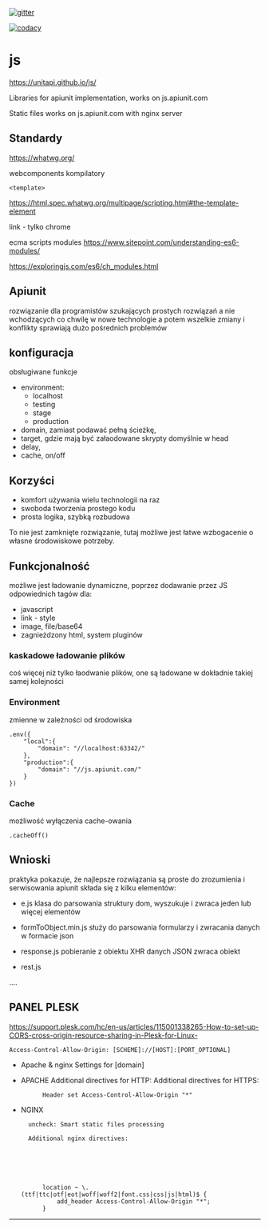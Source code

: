 [![gitter](https://badges.gitter.im/Join%20Chat.svg)][gitter]

[![codacy](https://api.codacy.com/project/badge/grade/498a6a39d7d84ff687546359f58ee18)][codacy]



# js
https://unitapi.github.io/js/

Libraries for apiunit implementation, works on js.apiunit.com

Static files works on js.apiunit.com with nginx server

## Standardy

https://whatwg.org/

webcomponents
kompilatory

    <template>
https://html.spec.whatwg.org/multipage/scripting.html#the-template-element

    
link - tylko chrome


ecma scripts modules
https://www.sitepoint.com/understanding-es6-modules/

https://exploringjs.com/es6/ch_modules.html


## Apiunit
rozwiązanie dla programistów szukających prostych rozwiązań
a nie wchodzących co chwilę w nowe technologie a potem wszelkie zmiany i konflikty sprawiają dużo pośrednich problemów

## konfiguracja
obsługiwane funkcje

+ environment:    
    + localhost
    + testing
    + stage
    + production
+ domain, zamiast podawać pełną ścieżkę,
+ target, gdzie mają być załaodowane skrypty domyślnie w head
+ delay, 
+ cache, on/off
   
    
## Korzyści

+ komfort używania wielu technologii na raz 
+ swoboda tworzenia prostego kodu
+ prosta logika, szybką rozbudowa


To nie jest zamknięte rozwiązanie, tutaj możliwe jest łatwe wzbogacenie o własne środowiskowe potrzeby.


## Funkcjonalność
możliwe jest ładowanie dynamiczne, poprzez dodawanie przez JS odpowiednich tagów dla:

+ javascript
+ link - style
+ image, file/base64
+ zagnieżdzony html, system pluginów

### kaskadowe ładowanie plików
coś więcej niż tylko łaodwanie plików, one są ładowane w dokładnie takiej samej kolejności


### Environment
zmienne w zależności od środowiska

    .env({
        "local":{
            "domain": "//localhost:63342/"
        },
        "production":{
            "domain": "//js.apiunit.com/"
        }
    })

### Cache
możliwość wyłączenia cache-owania
    
    .cacheOff()



##  Wnioski
praktyka pokazuje, że najlepsze rozwiązania są proste do zrozumienia i serwisowania
apiunit składa się z kilku elementów:

+ e.js
klasa do parsowania struktury dom, wyszukuje i zwraca jeden lub więcej elementów

+ formToObject.min.js
służy do parsowania formularzy i zwracania danych w formacie json

+ response.js
pobieranie z obiektu XHR danych JSON
zwraca obiekt

+ rest.js


....




## PANEL PLESK

https://support.plesk.com/hc/en-us/articles/115001338265-How-to-set-up-CORS-cross-origin-resource-sharing-in-Plesk-for-Linux-

    Access-Control-Allow-Origin: [SCHEME]://[HOST]:[PORT_OPTIONAL]

+ Apache & nginx Settings for [domain]
    
+ APACHE
        Additional directives for HTTP:
        Additional directives for HTTPS:
    
    
            Header set Access-Control-Allow-Origin "*"
    
    
+ NGINX
    
        uncheck: Smart static files processing 
    
        Additional nginx directives:
            



        
          
            location ~ \.(ttf|ttc|otf|eot|woff|woff2|font.css|css|js|html)$ {
                add_header Access-Control-Allow-Origin "*";
            }

---
[gitter]: https://gitter.im/UnitApi/community
[codacy]: https://www.codacy.com/app/tom-sapletta-com/js
